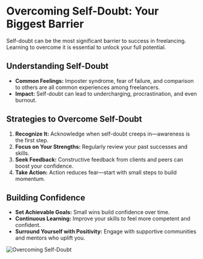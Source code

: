 # Overcoming Self-Doubt: Your Biggest Barrier

Self-doubt can be the most significant barrier to success in freelancing. Learning to overcome it is essential to unlock your full potential.

## Understanding Self-Doubt

- **Common Feelings:** Imposter syndrome, fear of failure, and comparison to others are all common experiences among freelancers.
- **Impact:** Self-doubt can lead to undercharging, procrastination, and even burnout.

## Strategies to Overcome Self-Doubt

1. **Recognize It:** Acknowledge when self-doubt creeps in—awareness is the first step.
2. **Focus on Your Strengths:** Regularly review your past successes and skills.
3. **Seek Feedback:** Constructive feedback from clients and peers can boost your confidence.
4. **Take Action:** Action reduces fear—start with small steps to build momentum.

## Building Confidence

- **Set Achievable Goals:** Small wins build confidence over time.
- **Continuous Learning:** Improve your skills to feel more competent and confident.
- **Surround Yourself with Positivity:** Engage with supportive communities and mentors who uplift you.

![Overcoming Self-Doubt](./images/overcoming-self-doubt.png)

